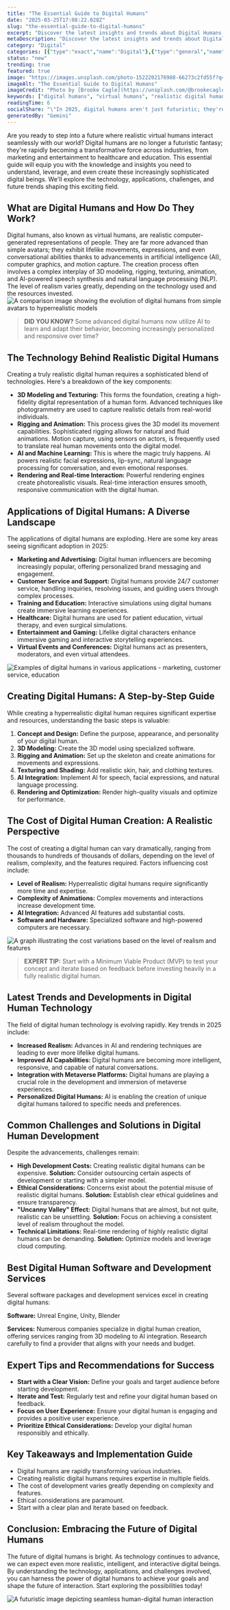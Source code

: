 ```yaml
---
title: "The Essential Guide to Digital Humans"
date: "2025-03-25T17:08:22.028Z"
slug: "the-essential-guide-to-digital-humans"
excerpt: "Discover the latest insights and trends about Digital Humans. This comprehensive guide covers everything you need to know about Digital Humans in 2025."
metaDescription: "Discover the latest insights and trends about Digital Humans. This comprehensive guide covers everything you need to know about Digital Humans in 2025."
category: "Digital"
categories: [{"type":"exact","name":"Digital"},{"type":"general","name":"Entertainment"},{"type":"medium","name":"Virtual Production"},{"type":"specific","name":"Motion Capture"},{"type":"niche","name":"Facial Rigging"}]
status: "new"
trending: true
featured: true
image: "https://images.unsplash.com/photo-1522202176988-66273c2fd55f?q=85&w=1200&fit=max&fm=webp&auto=compress"
imageAlt: "The Essential Guide to Digital Humans"
imageCredit: "Photo by [Brooke Cagle](https://unsplash.com/@brookecagle) on Unsplash"
keywords: ["digital humans", "virtual humans", "realistic digital humans", "create digital humans", "digital human technology", "cost of digital human creation", "digital human animation", "best digital human software", "applications of digital humans", "digital human development services"]
readingTime: 6
socialShare: "\"In 2025, digital humans aren't just futuristic; they're reshaping industries and interactions.  The ethical implications, however, demand careful consideration as we create increasingly realistic digital beings.\""
generatedBy: "Gemini"
---
```




Are you ready to step into a future where realistic virtual humans interact seamlessly with our world?  Digital humans are no longer a futuristic fantasy; they're rapidly becoming a transformative force across industries, from marketing and entertainment to healthcare and education. This essential guide will equip you with the knowledge and insights you need to understand, leverage, and even create these increasingly sophisticated digital beings.  We'll explore the technology, applications, challenges, and future trends shaping this exciting field.

## What are Digital Humans and How Do They Work?

Digital humans, also known as virtual humans, are realistic computer-generated representations of people.  They are far more advanced than simple avatars; they exhibit lifelike movements, expressions, and even conversational abilities thanks to advancements in artificial intelligence (AI), computer graphics, and motion capture.  The creation process often involves a complex interplay of 3D modeling, rigging, texturing, animation, and AI-powered speech synthesis and natural language processing (NLP).  The level of realism varies greatly, depending on the technology used and the resources invested. ![A comparison image showing the evolution of digital humans from simple avatars to hyperrealistic models](https://images.unsplash.com/photo-1517245386807-bb43f82c33c4?q=85&w=1200&fit=max&fm=webp&auto=compress)

> **DID YOU KNOW?** Some advanced digital humans now utilize AI to learn and adapt their behavior, becoming increasingly personalized and responsive over time?

## The Technology Behind Realistic Digital Humans

Creating a truly realistic digital human requires a sophisticated blend of technologies.  Here's a breakdown of the key components:

* **3D Modeling and Texturing:** This forms the foundation, creating a high-fidelity digital representation of a human form. Advanced techniques like photogrammetry are used to capture realistic details from real-world individuals.
* **Rigging and Animation:**  This process gives the 3D model its movement capabilities.  Sophisticated rigging allows for natural and fluid animations.  Motion capture, using sensors on actors, is frequently used to translate real human movements onto the digital model.
* **AI and Machine Learning:** This is where the magic truly happens. AI powers realistic facial expressions, lip-sync, natural language processing for conversation, and even emotional responses.
* **Rendering and Real-time Interaction:** Powerful rendering engines create photorealistic visuals.  Real-time interaction ensures smooth, responsive communication with the digital human.

## Applications of Digital Humans: A Diverse Landscape

The applications of digital humans are exploding.  Here are some key areas seeing significant adoption in 2025:

* **Marketing and Advertising:**  Digital human influencers are becoming increasingly popular, offering personalized brand messaging and engagement.
* **Customer Service and Support:**  Digital humans provide 24/7 customer service, handling inquiries, resolving issues, and guiding users through complex processes.
* **Training and Education:**  Interactive simulations using digital humans create immersive learning experiences.
* **Healthcare:**  Digital humans are used for patient education, virtual therapy, and even surgical simulations.
* **Entertainment and Gaming:**  Lifelike digital characters enhance immersive gaming and interactive storytelling experiences.
* **Virtual Events and Conferences:**  Digital humans act as presenters, moderators, and even virtual attendees.

![Examples of digital humans in various applications - marketing, customer service, education](https://images.unsplash.com/photo-1522202176988-66273c2fd55f?q=85&w=1200&fit=max&fm=webp&auto=compress)

## Creating Digital Humans: A Step-by-Step Guide

While creating a hyperrealistic digital human requires significant expertise and resources, understanding the basic steps is valuable:

1. **Concept and Design:** Define the purpose, appearance, and personality of your digital human.
2. **3D Modeling:** Create the 3D model using specialized software.
3. **Rigging and Animation:** Set up the skeleton and create animations for movements and expressions.
4. **Texturing and Shading:** Add realistic skin, hair, and clothing textures.
5. **AI Integration:** Implement AI for speech, facial expressions, and natural language processing.
6. **Rendering and Optimization:** Render high-quality visuals and optimize for performance.

## The Cost of Digital Human Creation: A Realistic Perspective

The cost of creating a digital human can vary dramatically, ranging from thousands to hundreds of thousands of dollars, depending on the level of realism, complexity, and the features required.  Factors influencing cost include:

* **Level of Realism:** Hyperrealistic digital humans require significantly more time and expertise.
* **Complexity of Animations:**  Complex movements and interactions increase development time.
* **AI Integration:** Advanced AI features add substantial costs.
* **Software and Hardware:**  Specialized software and high-powered computers are necessary.

![A graph illustrating the cost variations based on the level of realism and features](https://images.unsplash.com/photo-1454165804606-c3d57bc86b40?q=85&w=1200&fit=max&fm=webp&auto=compress)

> **EXPERT TIP:**  Start with a Minimum Viable Product (MVP) to test your concept and iterate based on feedback before investing heavily in a fully realistic digital human.

## Latest Trends and Developments in Digital Human Technology

The field of digital human technology is evolving rapidly. Key trends in 2025 include:

* **Increased Realism:**  Advances in AI and rendering techniques are leading to ever more lifelike digital humans.
* **Improved AI Capabilities:**  Digital humans are becoming more intelligent, responsive, and capable of natural conversations.
* **Integration with Metaverse Platforms:** Digital humans are playing a crucial role in the development and immersion of metaverse experiences.
* **Personalized Digital Humans:**  AI is enabling the creation of unique digital humans tailored to specific needs and preferences.

## Common Challenges and Solutions in Digital Human Development

Despite the advancements, challenges remain:

* **High Development Costs:**  Creating realistic digital humans can be expensive. **Solution:** Consider outsourcing certain aspects of development or starting with a simpler model.
* **Ethical Considerations:**  Concerns exist about the potential misuse of realistic digital humans. **Solution:**  Establish clear ethical guidelines and ensure transparency.
* **"Uncanny Valley" Effect:**  Digital humans that are almost, but not quite, realistic can be unsettling. **Solution:**  Focus on achieving a consistent level of realism throughout the model.
* **Technical Limitations:**  Real-time rendering of highly realistic digital humans can be demanding. **Solution:**  Optimize models and leverage cloud computing.

## Best Digital Human Software and Development Services

Several software packages and development services excel in creating digital humans:

**Software:** Unreal Engine, Unity, Blender

**Services:**  Numerous companies specialize in digital human creation, offering services ranging from 3D modeling to AI integration.  Research carefully to find a provider that aligns with your needs and budget.

## Expert Tips and Recommendations for Success

* **Start with a Clear Vision:** Define your goals and target audience before starting development.
* **Iterate and Test:**  Regularly test and refine your digital human based on feedback.
* **Focus on User Experience:**  Ensure your digital human is engaging and provides a positive user experience.
* **Prioritize Ethical Considerations:**  Develop your digital human responsibly and ethically.

## Key Takeaways and Implementation Guide

* Digital humans are rapidly transforming various industries.
* Creating realistic digital humans requires expertise in multiple fields.
* The cost of development varies greatly depending on complexity and features.
* Ethical considerations are paramount.
* Start with a clear plan and iterate based on feedback.

## Conclusion: Embracing the Future of Digital Humans

The future of digital humans is bright. As technology continues to advance, we can expect even more realistic, intelligent, and interactive digital beings.  By understanding the technology, applications, and challenges involved, you can harness the power of digital humans to achieve your goals and shape the future of interaction.  Start exploring the possibilities today!

![A futuristic image depicting seamless human-digital human interaction](https://images.unsplash.com/photo-1485217988980-11786ced9454?q=85&w=1200&fit=max&fm=webp&auto=compress)
